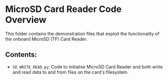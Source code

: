 # MicroSD Card Reader Code Overview

This folder contains the demonstration files that exploit the functionality of the onboard MicroSD (TF) Card Reader.

## Contents:

- `SD_WRITE_READ.py`: Code to initialise MicroSD Card Reader and both write and read data to and from files on the card's filesystem.
